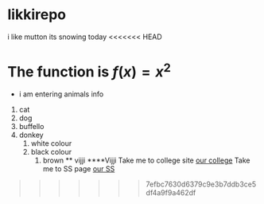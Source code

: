 # likkirepo
i like mutton
its snowing today
<<<<<<< HEAD

The function is $f(x) = x^2$
=======
* i am entering animals info 
1. cat
2. dog
31. buffello
4. donkey
   1. white colour
   2. black colour
       1. brown
** vijji
****Vijji
Take me to college site [our college](https://www.nwmissouri.edu)
Take me to SS page [our SS](SS.png)
   
>>>>>>> 7efbc7630d6379c9e3b7ddb3ce5df4a9f9a462df
